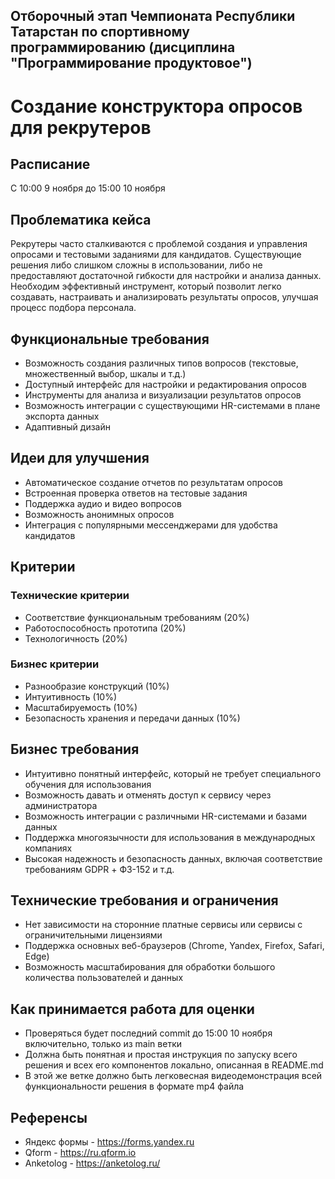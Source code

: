 ## Отборочный этап Чемпионата Республики Татарстан по спортивному программированию (дисциплина "Программирование продуктовое")

# Создание конструктора опросов для рекрутеров

## Расписание
С 10:00 9 ноября до 15:00 10 ноября

## Проблематика кейса
Рекрутеры часто сталкиваются с проблемой создания и управления опросами и тестовыми заданиями для кандидатов. Существующие решения либо слишком сложны в использовании, либо не предоставляют достаточной гибкости для настройки и анализа данных. Необходим эффективный инструмент, который позволит легко создавать, настраивать и анализировать результаты опросов, улучшая процесс подбора персонала.

## Функциональные требования
- Возможность создания различных типов вопросов (текстовые, множественный выбор, шкалы и т.д.)
- Доступный интерфейс для настройки и редактирования опросов
- Инструменты для анализа и визуализации результатов опросов
- Возможность интеграции с существующими HR-системами в плане экспорта данных
- Адаптивный дизайн

## Идеи для улучшения
- Автоматическое создание отчетов по результатам опросов
- Встроенная проверка ответов на тестовые задания
- Поддержка аудио и видео вопросов
- Возможность анонимных опросов
- Интеграция с популярными мессенджерами для удобства кандидатов

## Критерии

### Технические критерии
- Соответствие функциональным требованиям (20%)
- Работоспособность прототипа (20%)
- Технологичность (20%)

### Бизнес критерии
- Разнообразие конструкций (10%)
- Интуитивность (10%)
- Масштабируемость (10%)
- Безопасность хранения и передачи данных (10%)

## Бизнес требования
- Интуитивно понятный интерфейс, который не требует специального обучения для использования
- Возможность давать и отменять доступ к сервису через администратора
- Возможность интеграции с различными HR-системами и базами данных
- Поддержка многоязычности для использования в международных компаниях
- Высокая надежность и безопасность данных, включая соответствие требованиям GDPR + ФЗ-152 и т.д.

## Технические требования и ограничения
- Нет зависимости на сторонние платные сервисы или сервисы с ограничительными лицензиями
- Поддержка основных веб-браузеров (Chrome, Yandex, Firefox, Safari, Edge)
- Возможность масштабирования для обработки большого количества пользователей и данных

## Как принимается работа для оценки 
- Проверяться будет последний commit до 15:00 10 ноября включительно, только из main ветки
- Должна быть понятная и простая инструкция по запуску всего решения и всех его компонентов локально, описанная в README.md
- В этой же ветке должно быть легковесная видеодемонстрация всей функциональности решения в формате mp4 файла

## Референсы
- Яндекс формы - https://forms.yandex.ru
- Qform - https://ru.qform.io
- Anketolog - https://anketolog.ru/